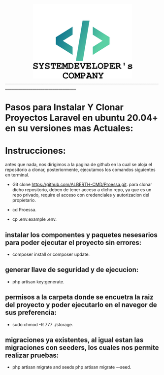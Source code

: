 <center><img align=”middle” src="ic_logo.png"></center>
__________________________________________________________________________________________________________________

# Pasos para Instalar Y Clonar Proyectos Laravel en ubuntu 20.04+ en su versiones mas Actuales:

# Instrucciones:
antes que nada, nos dirigimos a la pagina de github en la cual se aloja el repositorio a clonar, posteriormente, ejecutamos
los comandos siguientes en terminal.

- Git clone https://github.com/ALBERTH-CMD/Proessa.git.
para clonar dicho repositorio, deben de tener acceso a dicho repo, ya que es un repo privado, require el acceso con credenciales y autorizacion del propietario.

- cd Proessa.

- cp .env.example .env.

## instalar los componentes y paquetes nesesarios para poder ejecutar el proyecto sin errores:

- composer install or composer update.

## generar llave de seguridad y de ejecucion:

- php artisan key:generate.

## permisos a la carpeta donde se encuetra la raiz del proyecto y poder ejecutarlo en el navegor de sus preferencia:

- sudo chmod -R 777 ./storage.

## migraciones ya existentes, al igual estan las migraciones con seeders, los cuales nos permite realizar pruebas:

- php artisan migrate and seeds php artisan migrate --seed.

</body>
</html>
